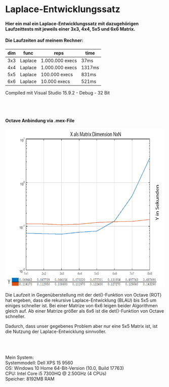 # Laplace-Entwicklungssatz
#### Hier ein mal ein Laplace-Entwicklungssatz mit dazugehörigen Laufzeittests mit jeweils einer 3x3, 4x4, 5x5 und 6x6 Matrix.<p/>
#### Die Laufzeiten auf meinem Rechner:<br/>
  
| dim | func        | reps            | time    |
|-----|-------------|-----------------|---------|
| 3x3 |     Laplace | 1.000.000 execs |    37ms |
| 4x4 |     Laplace | 1.000.000 execs |  1317ms |
| 5x5 |     Laplace |   100.000 execs |   831ms |
| 6x6 |     Laplace |    10.000 execs |   521ms |

<p>

Compiled mit Visual Studio 15.9.2 - Debug - 32 Bit<br>
<br>
<br>
<br>
  
#### Octave Anbindung via .mex-File
<p>
 <img src="https://github.com/JoeKL/Laplace-Entwicklungssatz/blob/master/LaPlace%20Entwicklungssatz/mex/ggue.png" height="500"> 
<p>
Die Laufzeit in Gegenüberstellung mit der det()-Funktion von Octave (ROT) hat ergeben, dass die rekursive Laplace-Entwicklung (BLAU) bis 5x5 um einiges schneller ist. Bei einer Matrize von 6x6 leigen beider Algorithmen gleich auf. Ab einer Matrize größer als 6x6 ist die det()-Funktion von Octave schneller.
<p>
Dadurch, dass unser gegebenes Problem aber nur eine 5x5 Matrix ist, ist die Nutzung der Laplace-Entwicklung sinnvoller.
<br>
<br>
<br>
<br>

Mein System:<br>
  Systemmodell: Dell XPS 15 9560<br>
  OS: Windows 10 Home 64-Bit-Version (10.0, Build 17763)<br>
  CPU: Intel Core i5 7300HQ @ 2.50GHz (4 CPUs)<br>
  Speicher: 8192MB RAM
